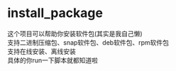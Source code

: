 # install_package
这个项目可以帮助你安装软件包(其实是我自己懒)</br>
支持二进制压缩包、snap软件包、deb软件包、rpm软件包</br>
支持在线安装、离线安装</br>
具体的你run一下脚本就都知道啦
